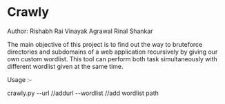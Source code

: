 # Crawly

Author: Rishabh Rai 
        Vinayak Agrawal
        Rinal Shankar 
        
The main objective of this project is to find out the way to bruteforce directories and subdomains of a web application recursively by giving our own custom wordlist.
This tool can perform both task simultaneously with different wordlist given at the same time.

Usage :- 

crawly.py --url //addurl --wordlist //add wordlist path

